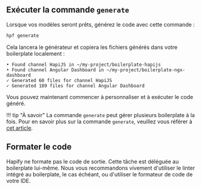 ## Exécuter la commande `generate`

Lorsque vos modèles seront prêts, générez le code avec cette commande :

```bash
hpf generate
```

Cela lancera le générateur et copiera les fichiers générés dans votre boilerplate localement :

```
• Found channel HapiJS in ~/my-project/boilerplate-hapijs
• Found channel Angular Dashboard in ~/my-project/boilerplate-ngx-dashboard
✓ Generated 60 files for channel HapiJS
✓ Generated 189 files for channel Angular Dashboard
```

Vous pouvez maintenant commencer à personnaliser et à exécuter le code généré.

!!! tip "À savoir"
    La commande `generate` peut gérer plusieurs boilerplate à la fois.
    Pour en savoir plus sur la commande `generate`, veuillez vous référer à [cet article](../../reference/cli.md#generer-le-code).


## Formater le code

Hapify ne formate pas le code de sortie. Cette tâche est déléguée au boilerplate lui-même.
Nous vous recommandons vivement d'utiliser le linter intégré au boilerplate, le cas échéant, ou d'utiliser le formateur de code de votre IDE.

